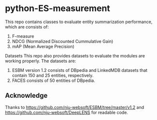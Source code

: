 # python-ES-measurement
This repo contains classes to evaluate entity summarization performance, which are consists of:
1. F-measure
2. NDCG (Normalized Discounted Cummulative Gain)
3. mAP (Mean Average Precision)

Datasets
This repo also provides datasets to evaluate the modules are working properly. The datasets are:
1. ESBM version 1.2 consists of DBpedia and LinkedMDB datasets that contain 150 and 25 entities, respectively. 
2. FACES consists of 50 entities of DBpedia.

## Acknowledge
Thanks to https://github.com/nju-websoft/ESBM/tree/master/v1.2 and https://github.com/nju-websoft/DeepLENS for readable code.
